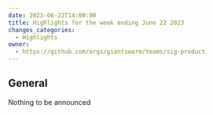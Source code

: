 ```yaml
---
date: 2023-06-22T14:00:00
title: Highlights for the week ending June 22 2023
changes_categories:
  - Highlights
owner:
  - https://github.com/orgs/giantswarm/teams/sig-product
---
```


## General

 Nothing to be announced
 